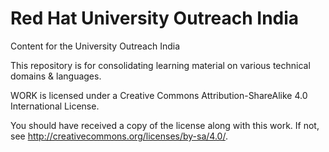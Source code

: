 # Red Hat University Outreach India

Content for the University Outreach India

This repository is for consolidating learning material on various technical domains & languages.  


WORK is licensed under a Creative Commons Attribution-ShareAlike 4.0 International License.

You should have received a copy of the license along with this work. If not, see http://creativecommons.org/licenses/by-sa/4.0/.
